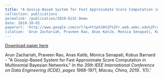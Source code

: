 ```yaml
---
title: "A Gossip-Based System for Fast Approximate Score Computation in Multinomial Bayesian Networks
collection: publications
permalink: /publication/2019-DiSC-Demo
date: 2019-10-01
paperurl: 'http://www.google.com/url?q=http%3A%2F%2Fr.web.umkc.edu%2Fraopr%2FDiSC-Demo-ICDE-2019.pdf&sa=D&sntz=1&usg=AFQjCNEkYnLQ2O9lmPUSUzbLUwh1Ha_3WQ'
citation: 'Arun Zachariah, Praveen Rao, Anas Katib, Monica Senapati, Kobus Barnard - &quot;A Gossip-Based System for Fast Approximate Score Computation in Multinomial Bayesian Networks.&quot; <i>In the 35th IEEE International Conference on Data Engineering (ICDE), pages 1968-1971, Macau, China, 2019.</i>. 1(1).'
---
```

[Download paper here](http://academicpages.github.io/files/paper1.pdf)

Arun Zachariah, Praveen Rao, Anas Katib, Monica Senapati, Kobus Barnard - &quot;A Gossip-Based System for Fast Approximate Score Computation in Multinomial Bayesian Networks.&quot; <i>In the 35th IEEE International Conference on Data Engineering (ICDE), pages 1968-1971, Macau, China, 2019.</i>. 1(1).'
